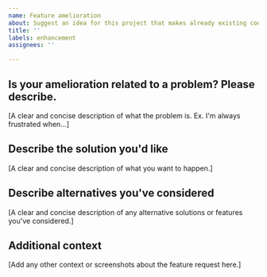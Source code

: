 ```yaml
---
name: Feature amelioration
about: Suggest an idea for this project that makes already existing code better
title: ''
labels: enhancement
assignees: ''

---
```


## Is your amelioration related to a problem? Please describe.

[A clear and concise description of what the problem is. Ex. I'm always frustrated when...]

## Describe the solution you'd like
[A clear and concise description of what you want to happen.]

## Describe alternatives you've considered
[A clear and concise description of any alternative solutions or features you've considered.]

## Additional context
[Add any other context or screenshots about the feature request here.]
